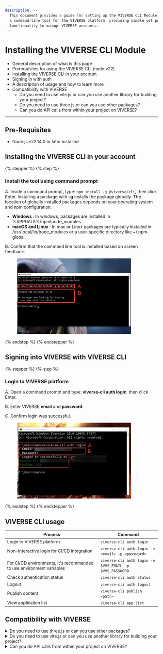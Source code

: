 ```yaml
---
description: >-
  This document provides a guide for setting up the VIVERSE CLI Module which is
  a command-line tool for the VIVERSE platform, providing simple yet powerful
  functionality to manage VIVERSE accounts.
---
```


# Installing the VIVERSE CLI Module

* General description of what is this page
* Prerequisites for using the VIVERSE CLI (node v22)
* Installing the VIVERSE CLI in your account
* Signing in with auth
* A description of usage and how to learn more
* Compatibility with VIVERSE
  * Do you need to use vite.js or can you use another library for building your project?
  * Do you need to use three.js or can you use other packages?
  * Can you do API calls from within your project on VIVERSE?

***

## Pre-Requisites

* Node.js v22.14.0 or later installed

## Installing the VIVERSE CLI in your account

{% stepper %}
{% step %}
### Install the tool using command prompt

A. Inside a command prompt, type: `npm install -g @viverse/cli`, then click Enter. Installing a package with **-g** installs the package globally. The location of globally installed packages depends on your operating system and npm configuration:

* **Windows** : In windows, packages are installed in %APPDATA%\npm\node\_modules .
* **macOS and Linux** : In mac or Linux packages are typically installed in /usr/local/lib/node\_modules or a user-specific directory like \~/.npm-global.

B. Confirm that the command line tool is installed based on screen feedback.

<figure><img src="../.gitbook/assets/image (3) (1) (1) (1) (1).png" alt="" width="375"><figcaption></figcaption></figure>
{% endstep %}
{% endstepper %}



## Signing into VIVERSE with VIVERSE CLI

{% stepper %}
{% step %}
### Login to VIVERSE platform

A. Open a command prompt and type: **viverse-cli auth login**, then click Enter.

B. Enter VIVERSE **email** and **password**.

C. Confirm login was successful.

<figure><img src="../.gitbook/assets/image (1) (1) (1) (1) (1) (1).png" alt="" width="375"><figcaption></figcaption></figure>
{% endstep %}
{% endstepper %}

## VIVERSE CLI usage

<table><thead><tr><th width="294">Process</th><th>Command</th></tr></thead><tbody><tr><td>Login to VIVERSE platform</td><td><code>viverse-cli auth login</code></td></tr><tr><td>Non-interactive login for CI/CD integration</td><td><code>viverse-cli auth login -e &#x3C;email> -p &#x3C;password></code></td></tr><tr><td>For CI/CD environments, it's recommended to use environment variables</td><td><code>viverse-cli auth login -e $VVS_EMAIL -p $VVS_PASSWORD</code></td></tr><tr><td>Check authentication status</td><td><code>viverse-cli auth status</code></td></tr><tr><td>Logout</td><td><code>viverse-cli auth logout</code></td></tr><tr><td>Publish content</td><td><code>viverse-cli publish &#x3C;path></code></td></tr><tr><td>View application list</td><td><code>viverse-cli app list</code></td></tr></tbody></table>



## Compatibility with VIVERSE

<details>

<summary>Do you need to use three.js or can you use other packages?</summary>

No, VIVERSE CLI can be used with other WebGL frameworks, including AFRAME, Babylon, ReactThreeFibre, UnityWebGL, GodotHTML5 and more!

</details>

<details>

<summary>Do you need to use vite.js or can you use another library for building your project?</summary>

You don’t need to use Vite specifically. Any tool that builds standard web content is fine. Examples include Webpack, Parcel, Rollup, or custom pipelines from Unity WebGL, PlayCanvas, Three.js, etc.

The only thing we _do_ require is that your build uses **content hashing for file names**, especially for JavaScript and CSS files.

This helps prevent cache issues. If the file name doesn’t change when the content changes, users might still get the old version due to browser cache.

</details>

<details>

<summary>Can you do API calls from within your project on VIVERSE?</summary>

Currently, we don’t support arbitrary external API calls from user content on VIVERSE, mainly for security and platform consistency.

However, we’re planning to **pre-approve a set of popular service domains** — like Firebase, Photon, and Lovable — so developers can integrate with these out of the box.

If you need to use a different third-party service, you can[ reach out to the VIVERSE team](mailto:michael_morran@htc.com,marcus_nixon@htc.com?subject=VIVERSE%20External%20API%20Request), and we’ll review it for potential inclusion. Please include your VIVERSE world URL and details about the endpoint you are desiring to use.

In the future, we’re looking at supporting **per-content Domain access requests**.

This will most likely be managed through the **Creator Studio backend**, rather than via the CLI, to give creators better visibility and control over their external dependencies.

</details>
